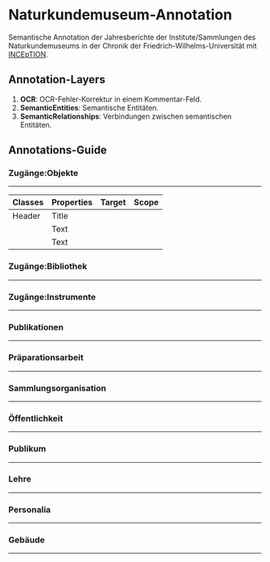 # Naturkundemuseum-Annotation
Semantische Annotation der Jahresberichte der Institute/Sammlungen des Naturkundemuseums in der Chronik der Friedrich-Wilhelms-Universität mit [INCEpTION](https://inception-project.github.io).

## Annotation-Layers
1. **OCR**: OCR-Fehler-Korrektur in einem Kommentar-Feld.
2. **SemanticEntities**: Semantische Entitäten.
3. **SemanticRelationships**: Verbindungen zwischen semantischen Entitäten.

## Annotations-Guide

### Zugänge:Objekte
---
| Classes      | Properties  | Target      | Scope       |
| -----------  | ----------- | ----------- | ----------- |
| Header       | Title       |             |             |
|              | Text        |             |             |
|              | Text        |             |             |

### Zugänge:Bibliothek
---

### Zugänge:Instrumente
---

### Publikationen
---

### Präparationsarbeit
---

### Sammlungsorganisation
---

### Öffentlichkeit
---

### Publikum
---

### Lehre
---

### Personalia
---

### Gebäude
---

